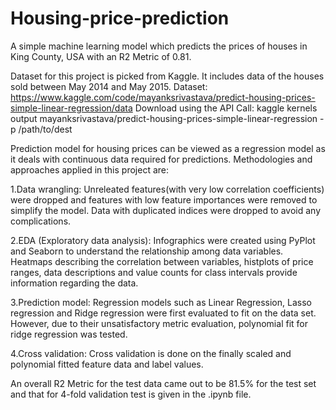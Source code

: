 # Housing-price-prediction
A simple machine learning model which predicts the prices of houses in King County, USA with an R2 Metric of 0.81. 

Dataset for this project is picked from Kaggle. It includes data of the houses sold between May 2014 and May 2015.
Dataset: https://www.kaggle.com/code/mayanksrivastava/predict-housing-prices-simple-linear-regression/data
Download using the API Call: kaggle kernels output mayanksrivastava/predict-housing-prices-simple-linear-regression -p /path/to/dest

Prediction model for housing prices can be viewed as a regression model as it deals with continuous data required for predictions.
Methodologies and approaches applied in this project are:

1.Data wrangling: Unreleated features(with very low correlation coefficients) were dropped and features with low feature importances were removed to simplify the model. Data with duplicated indices were dropped to avoid any complications.
 
2.EDA (Exploratory data analysis): Infographics were created using PyPlot and Seaborn to understand the relationship among data variables. Heatmaps describing the correlation between variables, histplots of price ranges, data descriptions and value counts for class intervals provide information regarding the data. 

3.Prediction model: Regression models such as Linear Regression, Lasso regression and Ridge regression were first evaluated to fit on the data set. However, due to their unsatisfactory metric evaluation, polynomial fit for ridge regression was tested.

4.Cross validation: Cross validation is done on the finally scaled and polynomial fitted feature data and label values.

An overall R2 Metric for the test data came out to be 81.5% for the test set and that for 4-fold validation test is given in the .ipynb file.
